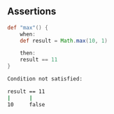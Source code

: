 ## Assertions

```groovy
def "max"() {
    when:
    def result = Math.max(10, 1)

    then:
    result == 11
}
```

```bash
Condition not satisfied:

result == 11
|      |
10     false
```
